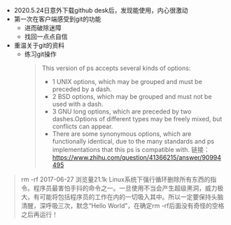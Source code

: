 - 2020.5.24日意外下载github desk后，发现能使用，内心很激动
- 第一次在客户端感受到git的功能
	+ 进而破除迷障
	+ 找回一点点自信
- 重温关于git的资料
	+ 练习git操作
		> This version of ps accepts several kinds of options:
		> - 1   UNIX options, which may be grouped and must be preceded by a dash.
		> - 2   BSD options, which may be grouped and must not be used with a dash.
		> - 3   GNU long options, which are preceded by two dashes.Options of different types may be freely mixed, but conflicts can appear.  
		>- There are some synonymous options, which are functionally identical, due to the many standards and ps implementations that this ps is compatible with.
		> 链接：https://www.zhihu.com/question/41366215/answer/90994495

>rm -rf
2017-06-27 浏览量21.1k
Linux系统下强行循环删除所有东西的指令。程序员最害怕手抖的命令之一。一旦使用不当会产生超级黑洞，威力极大，有可能将包括程序员的工作在内的一切吸入其中。所以一定要保持头脑清醒，深呼吸三次，默念“Hello World”，在确定rm -rf后面没有奇怪的空格之后再运行！

